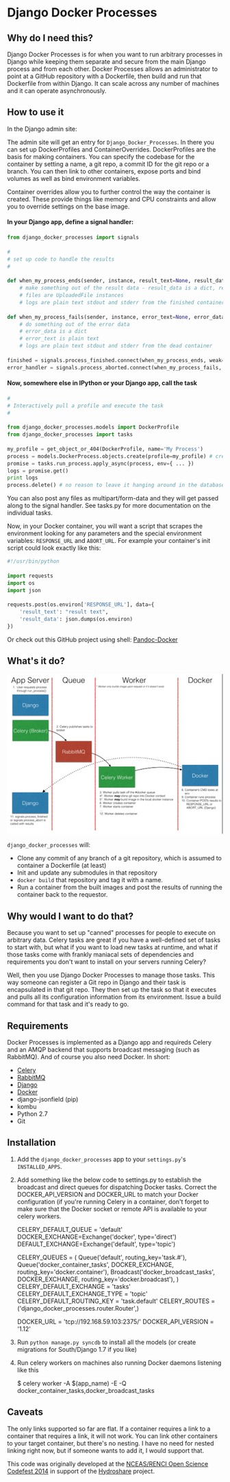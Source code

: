 # Django Docker Processes 

## Why do I need this?

Django Docker Processes is for when you want to run arbitrary processes in Django while keeping them separate and secure from the main Django process and from each other. Docker Processes allows an administrator to point at a GitHub repository with a Dockerfile, then build and run that Dockerfile from within Django.  It can scale across any number of machines and it can operate asynchronously.  

## How to use it

In the Django admin site:

The admin site will get an entry for `Django_Docker_Processes`.  In there you can set up DockerProfiles and ContainerOverrides.  DockerProfiles are the basis for making containers.  You can specify the codebase for the container by setting a name, a git repo, a commit ID for the git repo or a branch.  You can then link to other containers, expose ports and bind volumes as well as bind environment variables.  

Container overrides allow you to further control the way the container is created.  These provide things like memory and CPU constraints and allow you to override settings on the base image.  

#### In your Django app, define a signal handler:

```python
from django_docker_processes import signals

#
# set up code to handle the results
#

def when_my_process_ends(sender, instance, result_text=None, result_data=None, files=None, logs=None, **kw):
    # make something out of the result data - result_data is a dict, result_text is plaintext
    # files are UploadedFile instances
    # logs are plain text stdout and stderr from the finished container
    
def when_my_process_fails(sender, instance, error_text=None, error_data=None, logs=None, **kw):
    # do something out of the error data
    # error_data is a dict
    # error_text is plain text
    # logs are plain text stdout and stderr from the dead container
    
finished = signals.process_finished.connect(when_my_process_ends, weak=False)
error_handler = signals.process_aborted.connect(when_my_process_fails, weak=False)
```

#### Now, somewhere else in IPython or your Django app, call the task

```python
#
# Interactively pull a profile and execute the task
# 

from django_docker_processes.models import DockerProfile
from django_docker_processes import tasks

my_profile = get_object_or_404(DockerProfile, name='My Process')
process = models.DockerProcess.objects.create(profile=my_profile) # creates a unique ID
promise = tasks.run_process.apply_async(process, env={ ... })
logs = promise.get()
print logs
process.delete() # no reason to leave it hanging around in the database
```

You can also post any files as multipart/form-data and they will get passed along to the signal handler.  See tasks.py for more documentation on the individual tasks.

Now, in your Docker container, you will want a script that scrapes the environment looking for any parameters and the special environment variables: `RESPONSE_URL` and `ABORT_URL`.  For example your container's init script could look exactly like this:

```python
#!/usr/bin/python

import requests
import os
import json

requests.post(os.environ['RESPONSE_URL'], data={ 
    'result_text': "result text",
    'result_data': json.dumps(os.environ)
})
```

Or check out this GitHub project using shell: [Pandoc-Docker](https://github.com/JeffHeard/pandoc-docker)


## What's it do?

<img src='https://raw.githubusercontent.com/JeffHeard/django_docker_processes/master/docs/img/docker-processes-workflow.png'/>

`django_docker_processes` will:

* Clone any commit of any branch of a git repository, which is assumed to container a Dockerfile (at least)
* Init and update any submodules in that repository
* `docker build` that repository and tag it with a name.
* Run a container from the built images and post the results of running the container back to the requestor.

## Why would I want to do that?

Because you want to set up "canned" processes for people to execute on arbitrary data. Celery tasks are great if you have a well-defined set of tasks to start with, but what if you want to load new tasks at runtime, and what if those tasks come with frankly maniacal sets of dependencies and requirements you don't want to install on your servers running Celery?  

Well, then you use Django Docker Processes to manage those tasks.  This way someone can register a Git repo in Django and their task is encapsulated in that git repo.  They then set up the task so that it executes and pulls all its configuration information from its environment.  Issue a build command for that task and it's ready to go.  

## Requirements

Docker Processes is implemented as a Django app and requireds Celery and an AMQP backend that supports broadcast messaging (such as RabbitMQ). And of course you also need Docker. In short:

* [Celery](http://www.celeryproject.org)
* [RabbitMQ](http://www.rabbitmq.com)
* [Django](http://www.djangoproject.com)
* [Docker](http://www.docker.io)
* django-jsonfield (pip)
* kombu
* Python 2.7
* Git

## Installation

1) Add the `django_docker_processes` app to your `settings.py`'s `INSTALLED_APPS`.  

2) Add something like the below code to settings.py to establish the broadcast and direct queues for dispatching Docker tasks.  Correct the DOCKER_API_VERSION and DOCKER_URL to match your Docker configuration (if you're running Celery in a container, don't forget to make sure that the Docker socket or remote API is available to your celery workers.

    CELERY_DEFAULT_QUEUE = 'default'
    DOCKER_EXCHANGE=Exchange('docker', type='direct')
    DEFAULT_EXCHANGE=Exchange('default', type='topic')
    
    CELERY_QUEUES = (
        Queue('default', routing_key='task.#'),
        Queue('docker_container_tasks', DOCKER_EXCHANGE, routing_key='docker.container'),
        Broadcast('docker_broadcast_tasks', DOCKER_EXCHANGE, routing_key='docker.broadcast'),
    )
    CELERY_DEFAULT_EXCHANGE = 'tasks'
    CELERY_DEFAULT_EXCHANGE_TYPE = 'topic'
    CELERY_DEFAULT_ROUTING_KEY = 'task.default'
    CELERY_ROUTES = ('django_docker_processes.router.Router',)
    
    DOCKER_URL = 'tcp://192.168.59.103:2375/'
    DOCKER_API_VERSION = '1.12'

3) Run `python manage.py syncdb` to install all the models (or create migrations for South/Django 1.7 if you like)

4) Run celery workers on machines also running Docker daemons listening like this

    $ celery worker -A $(app_name) -E -Q docker_container_tasks,docker_broadcast_tasks

## Caveats

The only links supported so far are flat. If a container requires a link to a container that requires a link, it will not work.  You can link other containers to your target container, but there's no nesting. I have no need for nested linking right now, but if someone wants to add it, I would support that.

This code was originally developed at the [NCEAS/RENCI Open Science Codefest 2014](http://nceas.github.io/open-science-codefest/) in support of the [Hydroshare](https://github.com/hydroshare) project.  
